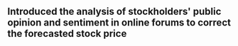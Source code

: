 ## Introduced the analysis of stockholders' public opinion and sentiment in online forums to correct the forecasted stock price
